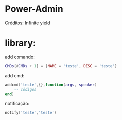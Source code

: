 # Power-Admin
Créditos: Infinite yield

# library:
add comando:
```lua
CMDs[#CMDs + 1] = {NAME = 'teste', DESC = 'teste'}
```

add cmd:
```lua
addcmd('teste',{},function(args, speaker)
	-- códigos
end)
```

notificação:
```lua
notify('teste','teste')
```
